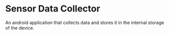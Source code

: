 # Sensor Data Collector
An android application that collects data and stores it in the internal storage of the device.
